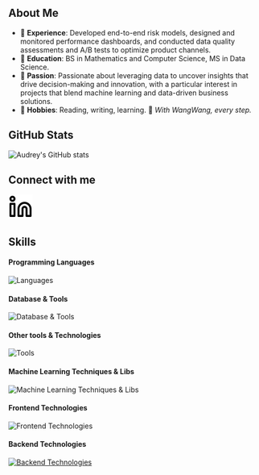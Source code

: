 ## About Me
- 💼 **Experience**: Developed end-to-end risk models, designed and monitored performance dashboards, and conducted data quality assessments and A/B tests to optimize product channels.
- 🏫 **Education**: BS in Mathematics and Computer Science, MS in Data Science.
- 🔭 **Passion**: Passionate about leveraging data to uncover insights that drive decision-making and innovation, with a particular interest in projects that blend machine learning and data-driven business solutions.
- 🌱 **Hobbies**: Reading, writing, learning.
🐾 *With WangWang, every step.*

## GitHub Stats
![Audrey's GitHub stats](https://github-readme-stats.vercel.app/api?username=HiAudrey&show_icons=true&theme=cobalt)

## Connect with me
[![website](./img/linkedin-light.svg)](https://linkedin.com/in/weimengduan#gh-light-mode-only)

## Skills

#### Programming Languages
![Languages](https://skillicons.dev/icons?i=c,cpp,js,python,r,sas,matlab)

#### Database & Tools
![Database & Tools](https://skillicons.dev/icons?i=mysql,mongodb,hive,sqlsever)

#### Other tools & Technologies
![Tools](https://skillicons.dev/icons?i=git,github,markdown,vscode,jupter,anaconda,pycharm,rstudio)

#### Machine Learning Techniques & Libs
![Machine Learning Techniques & Libs](https://skillicons.dev/icons?i=sklearn,tensorflow,pytourch)

#### Frontend Technologies
![Frontend Technologies](https://skillicons.dev/icons?i=react,next,html,css)

#### Backend Technologies
[![Backend Technologies](https://skillicons.dev/icons?i=aws,azure,django,flask,docker,fastapi&perline=3)](https://skillicons.dev)
